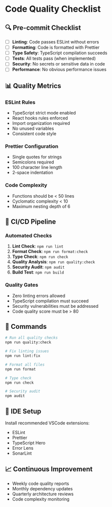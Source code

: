 
# Code Quality Checklist

## 🔍 Pre-commit Checklist

- [ ] **Linting**: Code passes ESLint without errors
- [ ] **Formatting**: Code is formatted with Prettier
- [ ] **Type Safety**: TypeScript compilation succeeds
- [ ] **Tests**: All tests pass (when implemented)
- [ ] **Security**: No secrets or sensitive data in code
- [ ] **Performance**: No obvious performance issues

## 📊 Quality Metrics

### ESLint Rules
- TypeScript strict mode enabled
- React hooks rules enforced
- Import organization required
- No unused variables
- Consistent code style

### Prettier Configuration
- Single quotes for strings
- Semicolons required
- 100 character line length
- 2-space indentation

### Code Complexity
- Functions should be < 50 lines
- Cyclomatic complexity < 10
- Maximum nesting depth of 6

## 🚀 CI/CD Pipeline

### Automated Checks
1. **Lint Check**: `npm run lint`
2. **Format Check**: `npm run format:check`
3. **Type Check**: `npm run check`
4. **Quality Analysis**: `npm run quality:check`
5. **Security Audit**: `npm audit`
6. **Build Test**: `npm run build`

### Quality Gates
- Zero linting errors allowed
- TypeScript compilation must succeed
- Security vulnerabilities must be addressed
- Code quality score must be > 80

## 📝 Commands

```bash
# Run all quality checks
npm run quality:check

# Fix linting issues
npm run lint:fix

# Format all files
npm run format

# Type check
npm run check

# Security audit
npm audit
```

## 🔧 IDE Setup

Install recommended VSCode extensions:
- ESLint
- Prettier
- TypeScript Hero
- Error Lens
- SonarLint

## 📈 Continuous Improvement

- Weekly code quality reports
- Monthly dependency updates
- Quarterly architecture reviews
- Code complexity monitoring
